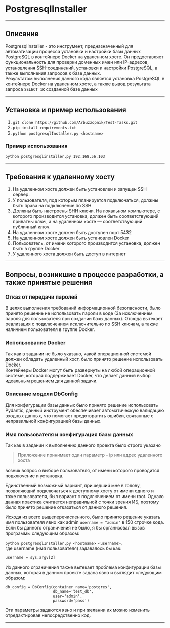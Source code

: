 # PostgresqlInstaller
___
## Описание
PostgresqlInstaller - это инструмент, предназначенный для автоматизации 
процесса установки и настройки базы данных PostgreSQL в контейнере 
Docker на удаленном хосте. Он предоставляет функциональность для 
проверки доменных имен или IP-адресов, установления SSH-соединений, 
установки и настройки PostgreSQL, а также выполнения запросов к 
базе данных.   
Результатом выполнения данного кода является установка PostgreSQL 
в контейнере Docker на удаленном хосте, а также вывод результата запроса `SELECT 1`к 
созданной базе данных
___
## Установка и пример использования 

1. `git clone https://github.com/Arbuzzopnik/Test-Tasks.git`  
2. `pip install requirements.txt`
3. `python postgresqlInstaller.py <hostname>`

### Пример использования 
```
python postgresqlinstaller.py 192.168.56.103
```
___
## Требования к удаленному хосту
1. На удаленном хосте должен быть установлен и запущен SSH сервер.  
2. У пользователя, под которым планируется подключаться, должны быть права 
на подключение по SSH
3. Должны быть настроены SHH ключи. На локальном компьютере, с 
которого производится установка, должен быть соответствующий приватны ключ, 
а на удаленном хосте — соответствующий публичный ключ.
4. На удаленном хосте должен быть доступен порт 5432
5. На удаленном хосте должен быть установлен Docker
6. Пользователь, от имени которого производится установка, должен быть в группе Docker
7. У удаленного хоста должен быть доступ в интернет
___
## Вопросы, возникшие в процессе разработки, а также принятые решения
### Отказ от передачи паролей 
В целях выполнения требований информационной безопасности, было принято 
решение не использовать пароли в коде (За исключением пароля для 
пользователя при создании базы данных). Отсюда вытекает реализация с 
подключением исключительно по SSH ключам, а также наличием пользователя в группе
 Docker.
### Использование Docker
Так как в задании не было указано, какой операционной системой должен
обладать удаленный хост, было принято решение использовать Docker.  
Контейнеры Docker могут быть развернуты на любой операционной системе, которая поддерживает Docker, что делает данный выбор идеальным решением для данной задачи.
### Описание модели DbConfig
Для конфигурации базы данных было принято решение использовать 
 Pydantic, данный инструмент обеспечивает автоматическую валидацию 
входных данных, что помогает предотвратить ошибки, связанные с 
неправильной конфигурацией базы данных.
### Имя пользователя и конфигурация базы данных
Так как в задании к выполнению данного проекта было строго указано
> Приложение принимает один параметр - ip или адрес удаленного хоста

возник вопрос о выборе пользователя, от имени которого проводится подключение
и установка.  

Единственный возможный вариант, пришедший мне в голову, позволяющий подключаться к доступному хосту
от имени одного и тоже пользователя, был вариант с подключением от имени
root. Однако данная практика считается неправильной с точки зрения ИБ, поэтому
было принято решение отказаться от данного решения.

Исходя из всего вышеперечисленного, было принято решение указать имя пользователя явно
как admin `username = "admin"` в 150 строчке кода. Если бы данного ограничения 
не было, я бы организовал вызов программы следующим образом:  

`python postgresqlInstaller.py <hostname> <username>`,  
где username (имя пользователя) задавалось бы как:  

`username = sys.argv[2]`

Из данного ограничения также вытекает проблема конфигурации базы данных,
которая в данном проекте задана явно и выглядит следующим образом:
``` 
db_config = DbConfig(container_name='postgres',
                     db_name='test_db',
                     user='admin',
                     password='pass')
```
Эти параметры задаются явно и при желании их можно изменить отредактировав
непосредственно код.
___




 
